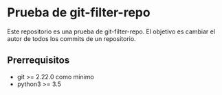 # Prueba de git-filter-repo

Este repositorio es una prueba de git-filter-repo. El objetivo es cambiar el autor de todos los commits de un repositorio.

## Prerrequisitos

- git >= 2.22.0 como mínimo
- python3 >= 3.5